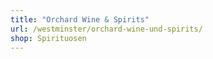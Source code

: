 ```yaml
---
title: "Orchard Wine & Spirits"
url: /westminster/orchard-wine-und-spirits/
shop: Spirituosen
---
```

